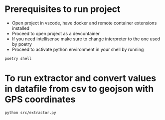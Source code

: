 # Prerequisites to run project
- Open project in vscode, have docker and remote container extensions installed
- Proceed to open project as a devcontainer
- If you need intellisense make sure to change interpreter to the one used by poetry
- Proceed to activate python environment in your shell by running
```
poetry shell
```


# To run extractor and convert values in datafile from csv to geojson with GPS coordinates
```
python src/extractor.py
```
